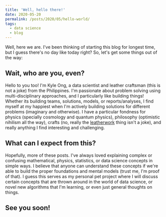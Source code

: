 ```yaml
---
title: 'Well, hello there!'
date: 2020-05-20
permalink: /posts/2020/05/hello-world/
tags:
  - data science
  - blog
---
```


Well, here we are. I've been thinking of starting this blog for longest time, but I guess there's no day like today right? So, let's get some things out of the way:

Wait, who are you, even?
------
Hello to you too! I'm Kyle Ong, a data scientist and leather craftsman (this is not a joke) from the Philippines. I'm passionate about problem solving using multi-disciplinary approaches, and I particularly like building things! Whether its building teams, solutions, models, or reports/analyses, I find myself at my happiest when I'm actively building solutions for different problems (imaginary and otherwise). I have a particular fondness for physics (specially cosmology and quantum physics), philosophy (optimistic nihilism all the way), crafts (no, really the [leatherwork](https://instagram.com/kykyleoh) thing isn't a joke), and really anything I find interesting and challenging.

What can I expect from this?
------
Hopefully, more of these posts. I've always loved explaining complex or confusing mathematical, physics, statistics, or data science concepts in simple ways. I believe that anyone can understand these concepts if we're able to build the proper foundations and mental models (trust me, I'm proof of that). I guess this serves as my personal pet project where I will discuss certain concepts that are thrown around in the world of data science, or novel new algorithms that I'm learning, or even just general thoughts on things.

See you soon!
------